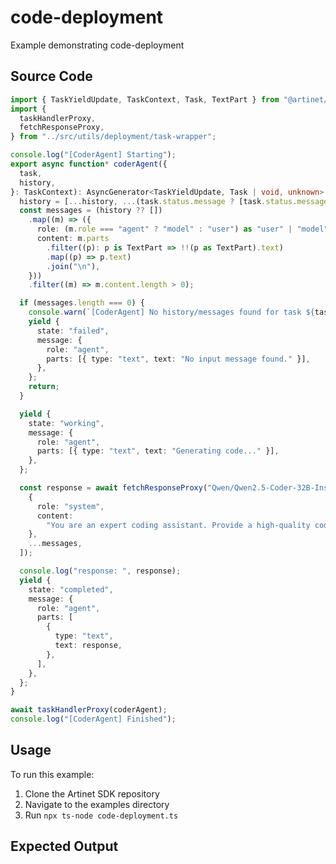 # code-deployment

Example demonstrating code-deployment

## Source Code

```typescript
import { TaskYieldUpdate, TaskContext, Task, TextPart } from "@artinet/sdk";
import {
  taskHandlerProxy,
  fetchResponseProxy,
} from "../src/utils/deployment/task-wrapper";

console.log("[CoderAgent] Starting");
export async function* coderAgent({
  task,
  history,
}: TaskContext): AsyncGenerator<TaskYieldUpdate, Task | void, unknown> {
  history = [...history, ...(task.status.message ? [task.status.message] : [])];
  const messages = (history ?? [])
    .map((m) => ({
      role: (m.role === "agent" ? "model" : "user") as "user" | "model",
      content: m.parts
        .filter((p): p is TextPart => !!(p as TextPart).text)
        .map((p) => p.text)
        .join("\n"),
    }))
    .filter((m) => m.content.length > 0);

  if (messages.length === 0) {
    console.warn(`[CoderAgent] No history/messages found for task ${task.id}`);
    yield {
      state: "failed",
      message: {
        role: "agent",
        parts: [{ type: "text", text: "No input message found." }],
      },
    };
    return;
  }

  yield {
    state: "working",
    message: {
      role: "agent",
      parts: [{ type: "text", text: "Generating code..." }],
    },
  };

  const response = await fetchResponseProxy("Qwen/Qwen2.5-Coder-32B-Instruct", [
    {
      role: "system",
      content:
        "You are an expert coding assistant. Provide a high-quality code sample according to the output instructions provided below. You may generate multiple files as needed.",
    },
    ...messages,
  ]);

  console.log("response: ", response);
  yield {
    state: "completed",
    message: {
      role: "agent",
      parts: [
        {
          type: "text",
          text: response,
        },
      ],
    },
  };
}

await taskHandlerProxy(coderAgent);
console.log("[CoderAgent] Finished");

```

## Usage

To run this example:

1. Clone the Artinet SDK repository
2. Navigate to the examples directory
3. Run `npx ts-node code-deployment.ts`

## Expected Output

<!-- Expected output will be filled in after testing -->

